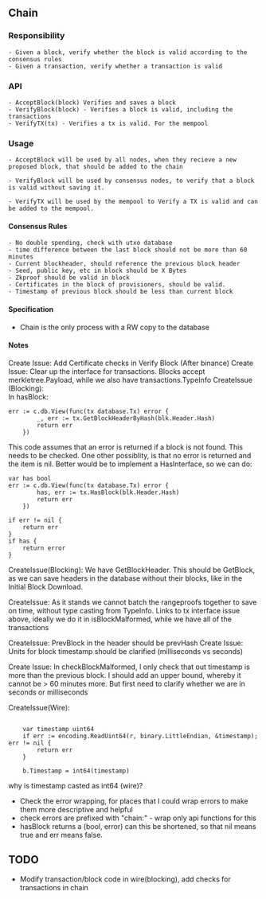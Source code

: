 ## Chain

### Responsibility

    - Given a block, verify whether the block is valid according to the consensus rules
    - Given a transaction, verify whether a transaction is valid

### API

    - AcceptBlock(block) Verifies and saves a block
    - VerifyBlock(block) - Verifies a block is valid, including the transactions
    - VerifyTX(tx) - Verifies a tx is valid. For the mempool

### Usage

    - AcceptBlock will be used by all nodes, when they recieve a new proposed block, that should be added to the chain

    - VerifyBlock will be used by consensus nodes, to verify that a block is valid without saving it.

    - VerifyTX will be used by the mempool to Verify a TX is valid and can be added to the mempool.

#### Consensus Rules

    - No double spending, check with utxo database
    - time difference between the last block should not be more than 60 minutes
    - Current blockheader, should reference the previous block header
    - Seed, public key, etc in block should be X Bytes
    - Zkproof should be valid in block
    - Certificates in the block of provisioners, should be valid.
    - Timestamp of previous block should be less than current block


#### Specification

- Chain is the only process with a RW copy to the database


#### Notes
 

Create Issue: 	Add Certificate checks in Verify Block (After binance) 
Create Issue: 	Clear up the interface for transactions. Blocks accept merkletree.Payload, while we also have transactions.TypeInfo 
CreateIssue (Blocking): 	
In hasBlock:
```
err := c.db.View(func(tx database.Tx) error {
		_, err := tx.GetBlockHeaderByHash(blk.Header.Hash)
		return err
	})
```

This code assumes that an error is returned if a block is not found. This needs to be checked. One other possiblity, is that no error is returned and the item is nil. Better would be to implement a HasInterface, so we can do:

```
var has bool
err := c.db.View(func(tx database.Tx) error {
		has, err := tx.HasBlock(blk.Header.Hash)
		return err
	})

if err != nil {
    return err
}
if has {
    return error
}
```
CreateIssue(Blocking): We have GetBlockHeader. This should be GetBlock, as we can save headers in the database without their blocks, like in the Initial Block Download.

CreateIssue: As it stands we cannot batch the rangeproofs together to save on time, without type casting from TypeInfo. Links to tx interface issue above, ideally we do it in isBlockMalformed, while we have all of the transactions

CreateIssue: PrevBlock in the header should be prevHash
Create Issue: Units for block timestamp should be clarified (milliseconds vs seconds)

Create Issue: In checkBlockMalformed, I only check that out timestamp is more than the previous block. I should add an upper bound, whereby it cannot be > 60 minutes more. But first need to clarify whether we are in seconds or milliseconds

CreateIssue(Wire):

```

	var timestamp uint64
	if err := encoding.ReadUint64(r, binary.LittleEndian, &timestamp); err != nil {
		return err
	}

	b.Timestamp = int64(timestamp)
```

why is timestamp  casted as int64 (wire)?

- Check the error wrapping, for places that I could wrap errors to make them more descriptive and helpful
- check errors are prefixed with "chain:" - wrap only api functions for this
- hasBlock returns a (bool, error) can this be shortened, so that nil means true and err means false. 

## TODO

- Modify transaction/block code in wire(blocking), add checks for transactions in chain